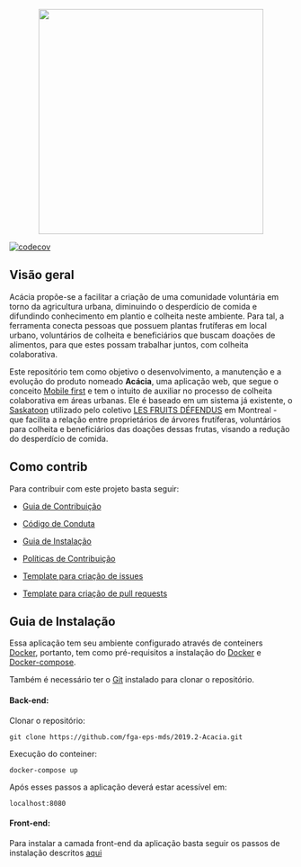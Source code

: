 <p align="center">  <img src="img/wordmark_1.svg" width="400"></p>

[![codecov](https://codecov.io/gh/fga-eps-mds/2019.2-Acacia/branch/develop/graph/badge.svg)](https://codecov.io/gh/fga-eps-mds/2019.2-Acacia)

## Visão geral

Acácia propõe-se a facilitar a criação de uma comunidade voluntária em torno da agricultura urbana, diminuindo o desperdício de comida e difundindo conhecimento em plantio e colheita neste ambiente. Para tal, a ferramenta conecta pessoas que possuem plantas frutíferas em local urbano, voluntários de colheita e beneficiários que buscam doações de alimentos, para que estes possam trabalhar juntos, com colheita colaborativa.

Este repositório tem como objetivo o desenvolvimento, a manutenção e a evolução do produto nomeado **Acácia**, uma aplicação web, que segue o conceito [Mobile first](https://digitalks.com.br/artigos/mobile-first-e-o-que-voce-realmente-precisa-saber-respeito/) e tem o intuito de auxiliar no processo de colheita colaborativa em áreas urbanas. Ele é baseado em um sistema já existente, o [Saskatoon](https://github.com/tiagovaz/saskatoon) utilizado pelo coletivo [LES FRUITS DÉFENDUS](https://santropolroulant.org/en/what-is-the-roulant/collectives/fruits-defendus/) em Montreal - que facilita a relação entre proprietários de árvores frutíferas, voluntários para colheita e beneficiários das doações dessas frutas, visando a redução do desperdício de comida.

  

## Como contrib

  

Para contribuir com este projeto basta seguir:

-  [Guia de Contribuição](https://fga-eps-mds.github.io/2019.2-Acacia/#/contributing) 

-  [Código de Conduta](https://fga-eps-mds.github.io/2019.2-Acacia/#/code-of-conduct)

-  [Guia de Instalação](#guia-de-instalação)

-  [Políticas de Contribuição](https://fga-eps-mds.github.io/2019.2-Acacia/#/policies)

-  [Template para criação de issues](https://github.com/fga-eps-mds/2019.2-Acacia/tree/develop/.github/ISSUE_TEMPLATE)

-  [Template para criação de pull requests](https://github.com/fga-eps-mds/2019.2-Acacia/blob/develop/.github/PULL_REQUEST_TEMPLATE.md)

  

## Guia de Instalação

  

Essa aplicação tem seu ambiente configurado através de conteiners [Docker](https://www.docker.com), portanto, tem como pré-requisitos a instalação do [Docker](https://www.docker.com/get-started) e [Docker-compose](https://docs.docker.com/compose/install/).

Também é necessário ter o [Git](https://git-scm.com) instalado para clonar o repositório.

  

#### Back-end:

Clonar o repositório:

  

`git clone https://github.com/fga-eps-mds/2019.2-Acacia.git`

  

Execução do conteiner:

  

`docker-compose up`

  

Após esses passos a aplicação deverá estar acessível em:

  

`localhost:8080`

  

#### Front-end:

Para instalar a camada front-end da aplicação basta seguir os passos de instalação descritos [aqui](https://github.com/fga-eps-mds/2019.2-Acacia-Frontend)
